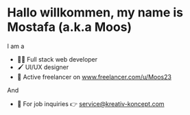 # Hallo willkommen, my name is Mostafa (a.k.a Moos)
I am a
- 👨‍💻 Full stack web developer
- 🖌 UI/UX designer
- 💼 Active freelancer on www.freelancer.com/u/Moos23 <br/>

And
- 📧 For job inquiries 👉 service@kreativ-koncept.com

<!---
mostafa-khaldi/mostafa-khaldi is a ✨ special ✨ repository because its `README.md` (this file) appears on your GitHub profile.
You can click the Preview link to take a look at your changes.
--->
